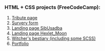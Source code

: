 ### HTML + CSS projects (FreeCodeCamp):
1. <a href="https://kuznevia.github.io/layout-projects/source/tribute_page/index.html" target="_blank">Tribute page</a>
2. <a href="https://kuznevia.github.io/layout-projects/source/survey/index.html" target="_blank">Survery form</a>
3. <a href="https://kuznevia.github.io/layout-projects/source/sibusadba_landing/sibusadba_english_version/index.html" target="_blank">Landing page SibUsadba</a>
4. <a href="https://kuznevia.github.io/layout-projects/source/hexlet_moon/index.html" target="_blank">Landing page Hexlet_Moon</a>
5. <a href="https://kuznevia.github.io/layout-projects/source/witchers_bestiary/index.html" target="_blank">Witcher's bestiary (including some SCSS)</a>
6. <a href="https://kuznevia.github.io/layout-projects/" target="_blank">Portfolio</a>
